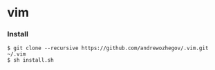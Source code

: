 # vim

### Install

```
$ git clone --recursive https://github.com/andrewozhegov/.vim.git ~/.vim
$ sh install.sh
```
